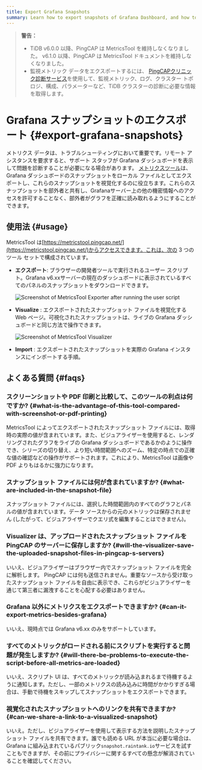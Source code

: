 ```yaml
---
title: Export Grafana Snapshots
summary: Learn how to export snapshots of Grafana Dashboard, and how to visualize these files.
---
```


> **警告：**
>
> -   TiDB v6.0.0 以降、PingCAP は MetricsTool を維持しなくなりました。 v6.1.0 以降、PingCAP は MetricsTool ドキュメントを維持しなくなりました。
> -   監視メトリック データをエクスポートするには、 [PingCAPクリニック診断サービス](/clinic/clinic-introduction.md)を使用して、監視メトリック、ログ、クラスター トポロジ、構成、パラメーターなど、TiDB クラスターの診断に必要な情報を取得します。

# Grafana スナップショットのエクスポート {#export-grafana-snapshots}

メトリクス データは、トラブルシューティングにおいて重要です。リモート アシスタンスを要求すると、サポート スタッフが Grafana ダッシュボードを表示して問題を診断することが必要になる場合があります。 [メトリクスツール](https://metricstool.pingcap.net/)は、Grafana ダッシュボードのスナップショットをローカル ファイルとしてエクスポートし、これらのスナップショットを視覚化するのに役立ちます。これらのスナップショットを部外者と共有し、Grafanaサーバー上の他の機密情報へのアクセスを許可することなく、部外者がグラフを正確に読み取れるようにすることができます。

## 使用法 {#usage}

MetricsTool は[https://metricstool.pingcap.net/](https://metricstool.pingcap.net/)からアクセスできます。これは、次の 3 つのツール セットで構成されています。

-   **エクスポート**: ブラウザーの開発者ツールで実行されるユーザー スクリプト。Grafana v6.xxサーバーの現在のダッシュボードに表示されているすべてのパネルのスナップショットをダウンロードできます。

    ![Screenshot of MetricsTool Exporter after running the user script](https://download.pingcap.com/images/docs/metricstool-export.png)

-   **Visualize** : エクスポートされたスナップショット ファイルを視覚化する Web ページ。可視化されたスナップショットは、ライブの Grafana ダッシュボードと同じ方法で操作できます。

    ![Screenshot of MetricsTool Visualizer](https://download.pingcap.com/images/docs/metricstool-visualize.png)

-   **Import** : エクスポートされたスナップショットを実際の Grafana インスタンスにインポートする手順。

## よくある質問 {#faqs}

### スクリーンショットや PDF 印刷と比較して、このツールの利点は何ですか? {#what-is-the-advantage-of-this-tool-compared-with-screenshot-or-pdf-printing}

MetricsTool によってエクスポートされたスナップショット ファイルには、取得時の実際の値が含まれています。また、ビジュアライザーを使用すると、レンダリングされたグラフをライブの Grafana ダッシュボードであるかのように操作でき、シリーズの切り替え、より短い時間範囲へのズーム、特定の時点での正確な値の確認などの操作がサポートされます。これにより、MetricsTool は画像や PDF よりもはるかに強力になります。

### スナップショット ファイルには何が含まれていますか? {#what-are-included-in-the-snapshot-file}

スナップショット ファイルには、選択した時間範囲内のすべてのグラフとパネルの値が含まれています。データ ソースからの元のメトリックは保存されません (したがって、ビジュアライザーでクエリ式を編集することはできません)。

### Visualizer は、アップロードされたスナップショット ファイルを PingCAP のサーバーに保存しますか? {#will-the-visualizer-save-the-uploaded-snapshot-files-in-pingcap-s-servers}

いいえ、ビジュアライザーはブラウザー内でスナップショット ファイルを完全に解析します。 PingCAP には何も送信されません。重要なソースから受け取ったスナップショット ファイルを自由に表示でき、これらがビジュアライザーを通じて第三者に漏洩することを心配する必要はありません。

### Grafana 以外にメトリクスをエクスポートできますか? {#can-it-export-metrics-besides-grafana}

いいえ、現時点では Grafana v6.xx のみをサポートしています。

### すべてのメトリックがロードされる前にスクリプトを実行すると問題が発生しますか? {#will-there-be-problems-to-execute-the-script-before-all-metrics-are-loaded}

いいえ、スクリプト UI は、すべてのメトリックが読み込まれるまで待機するように通知します。ただし、一部のメトリクスの読み込みに時間がかかりすぎる場合は、手動で待機をスキップしてスナップショットをエクスポートできます。

### 視覚化されたスナップショットへのリンクを共有できますか? {#can-we-share-a-link-to-a-visualized-snapshot}

いいえ。ただし、ビジュアライザーを使用して表示する方法を説明したスナップショット ファイルを共有できます。誰でも読める URL が本当に必要な場合は、Grafana に組み込まれているパブリック`snapshot.raintank.io`サービスを試すこともできますが、その前にプライバシーに関するすべての懸念が解消されていることを確認してください。
